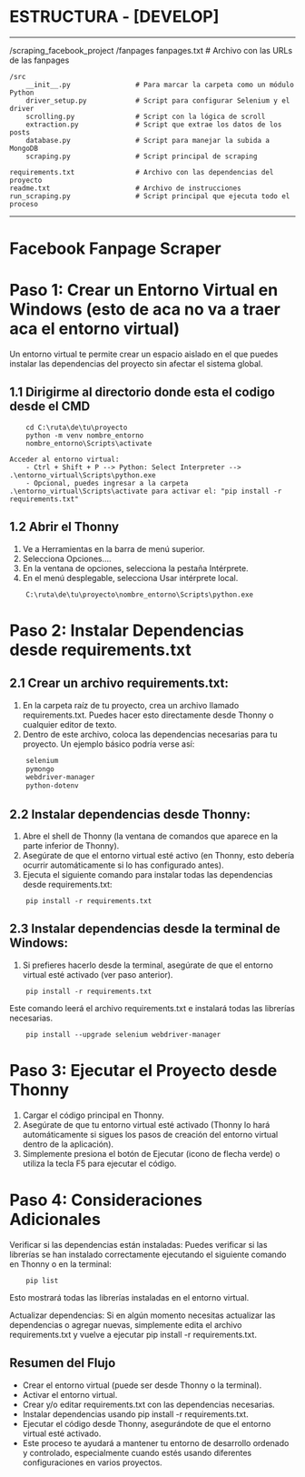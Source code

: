 # ESTRUCTURA - [DEVELOP]
----------------------------------------
/scraping_facebook_project
	/fanpages
		fanpages.txt               # Archivo con las URLs de las fanpages

	/src
		__init__.py                # Para marcar la carpeta como un módulo Python
		driver_setup.py            # Script para configurar Selenium y el driver
		scrolling.py               # Script con la lógica de scroll
		extraction.py              # Script que extrae los datos de los posts
		database.py                # Script para manejar la subida a MongoDB
		scraping.py                # Script principal de scraping

	requirements.txt               # Archivo con las dependencias del proyecto
	readme.txt                     # Archivo de instrucciones
	run_scraping.py                # Script principal que ejecuta todo el proceso


----------------------------------------
# Facebook Fanpage Scraper

# Paso 1: Crear un Entorno Virtual en Windows (esto de aca no va a traer aca el entorno virtual)
Un entorno virtual te permite crear un espacio aislado en el que puedes instalar las dependencias del proyecto sin afectar el sistema global.
## 1.1 Dirigirme al directorio donde esta el codigo desde el CMD 
``` Creo el entorno virtual 
	cd C:\ruta\de\tu\proyecto
	python -m venv nombre_entorno
	nombre_entorno\Scripts\activate
```
	Acceder al entorno virtual:
		- Ctrl + Shift + P --> Python: Select Interpreter --> .\entorno_virtual\Scripts\python.exe
		- Opcional, puedes ingresar a la carpeta .\entorno_virtual\Scripts\activate para activar el: "pip install -r requirements.txt"

## 1.2 Abrir el Thonny
1. Ve a Herramientas en la barra de menú superior.
2. Selecciona Opciones....
3. En la ventana de opciones, selecciona la pestaña Intérprete.
4. En el menú desplegable, selecciona Usar intérprete local.
```Comando
	C:\ruta\de\tu\proyecto\nombre_entorno\Scripts\python.exe
```

# Paso 2: Instalar Dependencias desde requirements.txt
## 2.1 Crear un archivo requirements.txt:
1. En la carpeta raíz de tu proyecto, crea un archivo llamado requirements.txt. Puedes hacer esto directamente desde Thonny o cualquier editor de texto.
2. Dentro de este archivo, coloca las dependencias necesarias para tu proyecto. Un ejemplo básico podría verse así:
```requirements.txt
	selenium
	pymongo
	webdriver-manager
	python-dotenv
```
## 2.2 Instalar dependencias desde Thonny:
1. Abre el shell de Thonny (la ventana de comandos que aparece en la parte inferior de Thonny).
2. Asegúrate de que el entorno virtual esté activo (en Thonny, esto debería ocurrir automáticamente si lo has configurado antes).
3. Ejecuta el siguiente comando para instalar todas las dependencias desde requirements.txt:

```Codigo para instalar dependencias 
	pip install -r requirements.txt
```
## 2.3 Instalar dependencias desde la terminal de Windows:
1. Si prefieres hacerlo desde la terminal, asegúrate de que el entorno virtual esté activado (ver paso anterior).
```Ejecuta el comando:
	pip install -r requirements.txt
```
Este comando leerá el archivo requirements.txt e instalará todas las librerías necesarias.
```Actualizar el driver
	pip install --upgrade selenium webdriver-manager
```
# Paso 3: Ejecutar el Proyecto desde Thonny
1. Cargar el código principal en Thonny.
2. Asegúrate de que tu entorno virtual esté activado (Thonny lo hará automáticamente si sigues los pasos de creación del entorno virtual dentro de la aplicación).
3. Simplemente presiona el botón de Ejecutar (icono de flecha verde) o utiliza la tecla F5 para ejecutar el código.

# Paso 4: Consideraciones Adicionales
Verificar si las dependencias están instaladas: Puedes verificar si las librerías se han instalado correctamente ejecutando el siguiente comando en Thonny o en la terminal:
```Listado 
	pip list
```
Esto mostrará todas las librerías instaladas en el entorno virtual.

Actualizar dependencias: Si en algún momento necesitas actualizar las dependencias o agregar nuevas, simplemente edita el archivo requirements.txt y vuelve a ejecutar pip install -r requirements.txt.

## Resumen del Flujo
- Crear el entorno virtual (puede ser desde Thonny o la terminal).
- Activar el entorno virtual.
- Crear y/o editar requirements.txt con las dependencias necesarias.
- Instalar dependencias usando pip install -r requirements.txt.
- Ejecutar el código desde Thonny, asegurándote de que el entorno virtual esté activado.
- Este proceso te ayudará a mantener tu entorno de desarrollo ordenado y controlado, especialmente cuando estés usando diferentes
configuraciones en varios proyectos.

